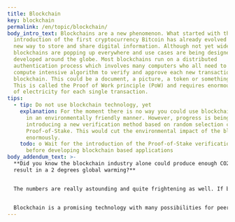 ```yaml
---
title: Blockchain
key: blockchain
permalink: /en/topic/blockchain/
body_intro_text: Blockchains are a new phenomenon. What started with the
  introduction of the first cryptocurrency Bitcoin has already evolved into a
  new way to store and share digital information. Although not yet widely used,
  blockchains are popping up everywhere and use cases are being designed and
  developed around the globe. Most blockchains run on a distributed
  authentication process which involves many computers who all need to run a
  compute intensive algorithm to verify and approve each new transaction on the
  blockchain. This could be a document, a picture, a token or something else.
  This is called the Proof of Work principle (PoW) and requires enormous amounts
  of electricity for each single transaction.
tips:
  - tip: Do not use blockchain technology, yet
    explanation: For the moment there is no way you could use blockchain technology
      in an environmentally friendly manner. However, progress is being made in
      introducing a new verification method based on random selection called
      Proof-of-Stake. This would cut the environmental impact of the blockchain
      enormously.
    todo: o	Wait for the introduction of the Proof-of-Stake verification method
      before developing blockchain based applications
body_addendum_text: >-
  **Did you know the blockchain industry alone could produce enough CO2 to
  result in a 2 degrees global warming?**


  The numbers are really astounding and quite frightening as well. If blockchain remains based on the Proof-of-Work principle it could end up causing enough CO2 emissions to be solely responsible for rising temperatures. Already now, a single Non-Fungible Token (NFT) release consumes more electricity in 10 seconds than a house in a year. And the two biggest blockchains on the net, Bitcoin and Ethereum, together consume more energy per year than Spain or Mexico.  


  Blockchain is a promising technology with many possibilities for peer-to-peer direct transactions, but as long as we haven’t found ways to slash the electricity needs the best and only ecologically responsible strategy is to wait with getting on the block.
---
```

